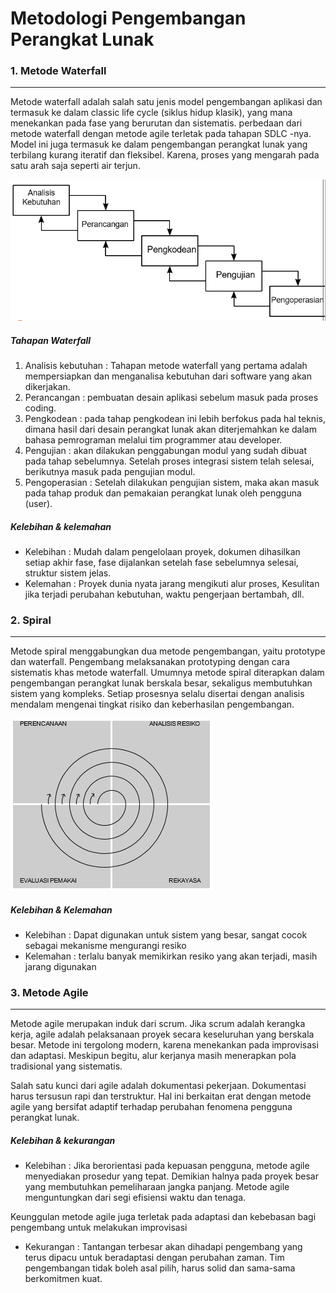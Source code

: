 # Metodologi Pengembangan Perangkat Lunak

### 1. Metode Waterfall
---
Metode waterfall adalah salah satu jenis model pengembangan aplikasi dan termasuk ke dalam classic life cycle (siklus hidup klasik), yang mana menekankan pada fase yang berurutan dan sistematis. perbedaan dari metode waterfall dengan metode agile terletak pada tahapan SDLC -nya. Model ini juga termasuk ke dalam pengembangan perangkat lunak yang terbilang kurang iteratif dan fleksibel. Karena, proses yang mengarah pada satu arah saja seperti air terjun.

<img src="image/waterfall.PNG">

##### Tahapan Waterfall
1. Analisis kebutuhan : Tahapan metode waterfall yang pertama adalah mempersiapkan dan menganalisa kebutuhan dari software yang akan dikerjakan.
2. Perancangan : pembuatan desain aplikasi sebelum masuk pada proses coding.
3. Pengkodean : pada tahap pengkodean ini lebih berfokus pada hal teknis, dimana hasil dari desain perangkat lunak akan diterjemahkan ke dalam bahasa pemrograman melalui tim programmer atau developer. 
4. Pengujian : akan dilakukan penggabungan modul yang sudah dibuat pada tahap sebelumnya. Setelah proses integrasi sistem telah selesai, berikutnya masuk pada pengujian modul.
5. Pengoperasian : Setelah dilakukan pengujian sistem, maka akan masuk pada tahap produk dan pemakaian perangkat lunak oleh pengguna (user).

##### Kelebihan & kelemahan
* Kelebihan : Mudah dalam pengelolaan proyek, dokumen dihasilkan setiap akhir fase, fase dijalankan setelah fase sebelumnya selesai, struktur sistem jelas.
* Kelemahan : Proyek dunia nyata jarang mengikuti alur proses, Kesulitan jika terjadi perubahan kebutuhan, waktu pengerjaan bertambah, dll.

### 2. Spiral
---
Metode spiral menggabungkan dua metode pengembangan, yaitu prototype dan waterfall. Pengembang melaksanakan prototyping dengan cara sistematis khas metode waterfall. Umumnya metode spiral diterapkan dalam pengembangan perangkat lunak berskala besar, sekaligus membutuhkan sistem yang kompleks. Setiap prosesnya selalu disertai dengan analisis mendalam mengenai tingkat risiko dan keberhasilan pengembangan.

<img src="image/spiral.png">

##### Kelebihan & Kelemahan
* Kelebihan : Dapat digunakan untuk sistem yang besar, sangat cocok sebagai mekanisme mengurangi resiko
* Kelemahan : terlalu banyak memikirkan resiko yang akan terjadi, masih jarang digunakan


### 3. Metode Agile
---
Metode agile merupakan induk dari scrum. Jika scrum adalah kerangka kerja, agile adalah pelaksanaan proyek secara keseluruhan yang berskala besar. Metode ini tergolong modern, karena menekankan pada improvisasi dan adaptasi. Meskipun begitu, alur kerjanya masih menerapkan pola tradisional yang sistematis. 

Salah satu kunci dari agile adalah dokumentasi pekerjaan. Dokumentasi harus tersusun rapi dan terstruktur. Hal ini berkaitan erat dengan metode agile yang bersifat adaptif terhadap perubahan fenomena pengguna perangkat lunak.

##### Kelebihan & kekurangan
* Kelebihan : Jika berorientasi pada kepuasan pengguna, metode agile menyediakan prosedur yang tepat. Demikian halnya pada proyek besar yang membutuhkan pemeliharaan jangka panjang. Metode agile menguntungkan dari segi efisiensi waktu dan tenaga.

Keunggulan metode agile juga terletak pada adaptasi dan kebebasan bagi pengembang untuk melakukan improvisasi
* Kekurangan : Tantangan terbesar akan dihadapi pengembang yang terus dipacu untuk beradaptasi dengan perubahan zaman. Tim pengembangan tidak boleh asal pilih, harus solid dan sama-sama berkomitmen kuat.